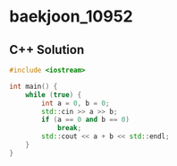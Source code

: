 # baekjoon_10952

## C++ Solution

```c++
#include <iostream>

int main() {
    while (true) {
        int a = 0, b = 0;
        std::cin >> a >> b;
        if (a == 0 and b == 0)
            break;
        std::cout << a + b << std::endl;
    }
}
```
